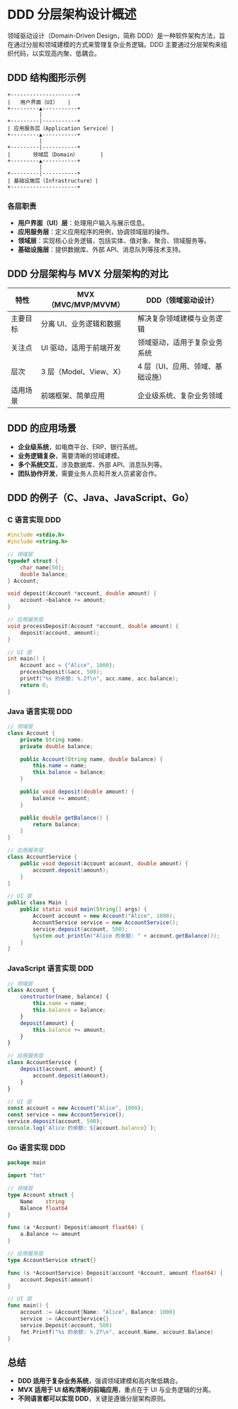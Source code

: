 # DDD 分层架构设计概述

领域驱动设计（Domain-Driven Design，简称 DDD）是一种软件架构方法，旨在通过分层和领域建模的方式来管理复杂业务逻辑。DDD 主要通过分层架构来组织代码，以实现高内聚、低耦合。

## DDD 结构图形示例

```
+---------------------+
|   用户界面（UI）   |
+---------▲-----------+
          |
+---------|-----------+
| 应用服务层（Application Service）|
+---------▲-----------+
          |
+---------|-----------+
|       领域层（Domain）       |
+---------▲-----------+
          |
+---------|-----------+
| 基础设施层（Infrastructure）|
+---------------------+
```

### 各层职责
- **用户界面（UI）层**：处理用户输入与展示信息。
- **应用服务层**：定义应用程序的用例，协调领域层的操作。
- **领域层**：实现核心业务逻辑，包括实体、值对象、聚合、领域服务等。
- **基础设施层**：提供数据库、外部 API、消息队列等技术支持。

## DDD 分层架构与 MVX 分层架构的对比

| 特性       | MVX（MVC/MVP/MVVM） | DDD（领域驱动设计） |
|------------|---------------------|---------------------|
| 主要目标   | 分离 UI、业务逻辑和数据 | 解决复杂领域建模与业务逻辑 |
| 关注点     | UI 驱动，适用于前端开发 | 领域驱动，适用于复杂业务系统 |
| 层次       | 3 层（Model、View、X） | 4 层（UI、应用、领域、基础设施） |
| 适用场景   | 前端框架、简单应用     | 企业级系统、复杂业务领域 |

## DDD 的应用场景

- **企业级系统**，如电商平台、ERP、银行系统。
- **业务逻辑复杂**，需要清晰的领域建模。
- **多个系统交互**，涉及数据库、外部 API、消息队列等。
- **团队协作开发**，需要业务人员和开发人员紧密合作。

## DDD 的例子（C、Java、JavaScript、Go）

### C 语言实现 DDD
```c
#include <stdio.h>
#include <string.h>

// 领域层
typedef struct {
    char name[50];
    double balance;
} Account;

void deposit(Account *account, double amount) {
    account->balance += amount;
}

// 应用服务层
void processDeposit(Account *account, double amount) {
    deposit(account, amount);
}

// UI 层
int main() {
    Account acc = {"Alice", 1000};
    processDeposit(&acc, 500);
    printf("%s 的余额: %.2f\n", acc.name, acc.balance);
    return 0;
}
```

### Java 语言实现 DDD
```java
// 领域层
class Account {
    private String name;
    private double balance;

    public Account(String name, double balance) {
        this.name = name;
        this.balance = balance;
    }

    public void deposit(double amount) {
        balance += amount;
    }

    public double getBalance() {
        return balance;
    }
}

// 应用服务层
class AccountService {
    public void deposit(Account account, double amount) {
        account.deposit(amount);
    }
}

// UI 层
public class Main {
    public static void main(String[] args) {
        Account account = new Account("Alice", 1000);
        AccountService service = new AccountService();
        service.deposit(account, 500);
        System.out.println("Alice 的余额: " + account.getBalance());
    }
}
```

### JavaScript 语言实现 DDD
```javascript
// 领域层
class Account {
    constructor(name, balance) {
        this.name = name;
        this.balance = balance;
    }
    deposit(amount) {
        this.balance += amount;
    }
}

// 应用服务层
class AccountService {
    deposit(account, amount) {
        account.deposit(amount);
    }
}

// UI 层
const account = new Account("Alice", 1000);
const service = new AccountService();
service.deposit(account, 500);
console.log(`Alice 的余额: ${account.balance}`);
```

### Go 语言实现 DDD
```go
package main

import "fmt"

// 领域层
type Account struct {
    Name    string
    Balance float64
}

func (a *Account) Deposit(amount float64) {
    a.Balance += amount
}

// 应用服务层
type AccountService struct{}

func (s *AccountService) Deposit(account *Account, amount float64) {
    account.Deposit(amount)
}

// UI 层
func main() {
    account := &Account{Name: "Alice", Balance: 1000}
    service := &AccountService{}
    service.Deposit(account, 500)
    fmt.Printf("%s 的余额: %.2f\n", account.Name, account.Balance)
}
```

## 总结
- **DDD 适用于复杂业务系统**，强调领域建模和高内聚低耦合。
- **MVX 适用于 UI 结构清晰的前端应用**，重点在于 UI 与业务逻辑的分离。
- **不同语言都可以实现 DDD**，关键是遵循分层架构原则。
